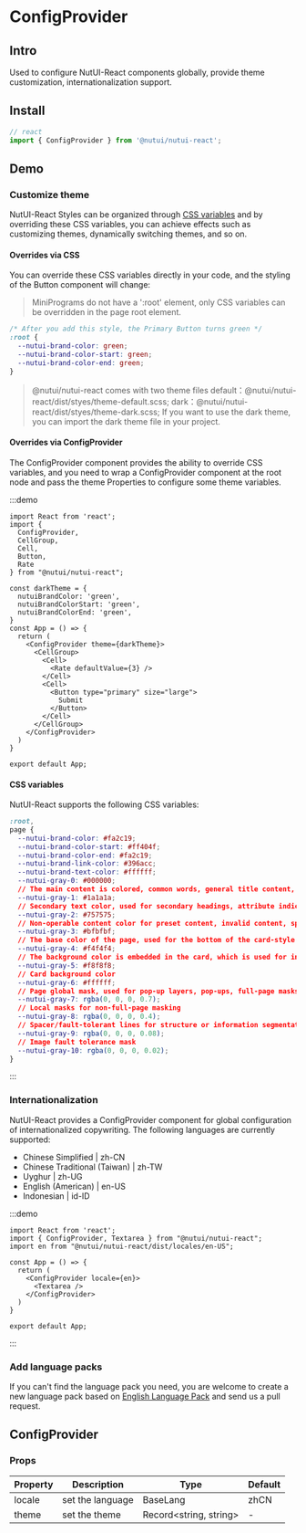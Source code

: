 # ConfigProvider

## Intro

Used to configure NutUI-React components globally, provide theme customization, internationalization support.

## Install

```ts
// react
import { ConfigProvider } from '@nutui/nutui-react';
```

## Demo

### Customize theme

NutUI-React
Styles can be organized through [CSS variables](https://developer.mozilla.org/zh-CN/docs/Web/CSS/Using_CSS_custom_properties)
 and by overriding these CSS variables, you can achieve effects such as customizing themes, dynamically switching themes, and so on.

#### Overrides via CSS

You can override these CSS variables directly in your code, and the styling of the Button component will change:

> MiniPrograms do not have a ':root' element, only CSS variables can be overridden in the page root element.

```css
/* After you add this style, the Primary Button turns green */
:root {
  --nutui-brand-color: green;
  --nutui-brand-color-start: green;
  --nutui-brand-color-end: green;
}
```

> @nutui/nutui-react comes with two theme files
> default：@nutui/nutui-react/dist/styes/theme-default.scss;
> dark：@nutui/nutui-react/dist/styes/theme-dark.scss;
> If you want to use the dark theme, you can import the dark theme file in your project.

#### Overrides via ConfigProvider

The ConfigProvider component provides the ability to override CSS variables, and you need to wrap a ConfigProvider component at the root node and pass the theme
Properties to configure some theme variables.

:::demo

```tsx
import React from 'react';
import {
  ConfigProvider,
  CellGroup,
  Cell,
  Button,
  Rate
} from "@nutui/nutui-react";

const darkTheme = {
  nutuiBrandColor: 'green',
  nutuiBrandColorStart: 'green',
  nutuiBrandColorEnd: 'green',
}
const App = () => {
  return (
    <ConfigProvider theme={darkTheme}>
      <CellGroup>
        <Cell>
          <Rate defaultValue={3} />
        </Cell>
        <Cell>
          <Button type="primary" size="large">
            Submit
          </Button>
        </Cell>
      </CellGroup>
    </ConfigProvider>
  )
}

export default App;
```

#### CSS variables

NutUI-React supports the following CSS variables:

```css
:root,
page {
  --nutui-brand-color: #fa2c19;
  --nutui-brand-color-start: #ff404f;
  --nutui-brand-color-end: #fa2c19;
  --nutui-brand-link-color: #396acc;
  --nutui-brand-text-color: #ffffff;
  --nutui-gray-0: #000000;
  // The main content is colored, common words, general title content, detailed text browsing, general button text and chart guidance
  --nutui-gray-1: #1a1a1a;
  // Secondary text color, used for secondary headings, attribute indications, non-primary information guidance, etc.
  --nutui-gray-2: #757575;
  // Non-operable content color for preset content, invalid content, special non-clickable buttons, component border lines, etc.
  --nutui-gray-3: #bfbfbf;
  // The base color of the page, used for the bottom of the card-style page, is always placed at the bottom of the page.
  --nutui-gray-4: #f4f4f4;
  // The background color is embedded in the card, which is used for information wrapping inside the card, and the perception is weak.
  --nutui-gray-5: #f8f8f8;
  // Card background color
  --nutui-gray-6: #ffffff;
  // Page global mask, used for pop-up layers, pop-ups, full-page masks that new features lead to appear
  --nutui-gray-7: rgba(0, 0, 0, 0.7);
  // Local masks for non-full-page masking
  --nutui-gray-8: rgba(0, 0, 0, 0.4);
  // Spacer/fault-tolerant lines for structure or information segmentation
  --nutui-gray-9: rgba(0, 0, 0, 0.08);
  // Image fault tolerance mask
  --nutui-gray-10: rgba(0, 0, 0, 0.02);
}

```

:::

### Internationalization

NutUI-React provides a ConfigProvider component for global configuration of internationalized copywriting. The following languages are currently supported:

- Chinese Simplified | zh-CN
- Chinese Traditional (Taiwan) | zh-TW
- Uyghur | zh-UG
- English (American) | en-US
- Indonesian | id-ID

:::demo

```tsx
import React from 'react';
import { ConfigProvider, Textarea } from "@nutui/nutui-react";
import en from "@nutui/nutui-react/dist/locales/en-US";

const App = () => {
  return (
    <ConfigProvider locale={en}>
      <Textarea />
    </ConfigProvider>
  )
}

export default App;
```

:::

### Add language packs

If you can't find the language pack you need, you are welcome to create a new language pack based on [English Language Pack]() and send us a pull request.

## ConfigProvider

### Props

| Property | Description      | Type | Default  |
|--------|------------------|---------|------|
| locale | set the language | BaseLang | zhCN |
| theme      | set the theme    |    Record<string, string>     | -    |
